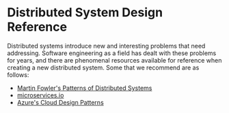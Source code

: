 # Distributed System Design Reference

Distributed systems introduce new and interesting problems that need addressing.
Software engineering as a field has dealt with these problems for years, and there are phenomenal resources available for reference when creating a new distributed system.
Some that we recommend are as follows:

* [Martin Fowler's Patterns of Distributed Systems](https://martinfowler.com/articles/patterns-of-distributed-systems/)
* [microservices.io](https://microservices.io/index.html)
* [Azure's Cloud Design Patterns](https://docs.microsoft.com/en-us/azure/architecture/patterns/)
